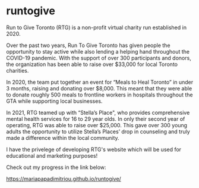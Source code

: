 # runtogive

Run to Give Toronto (RTG) is a non-profit virtual charity run established in 2020. 

Over the past two years, Run To Give Toronto has given people the opportunity to stay active while also lending a helping hand throughout the COVID-19 pandemic. With the support of over 300 participants and donors, the organization has been able to raise over $33,000 for local Toronto charities. 

In 2020, the team put together an event for “Meals to Heal Toronto” in under 3 months, raising and donating over $8,000. This meant that they were able to donate roughly 500 meals to frontline workers in hospitals throughout the GTA while supporting local businesses. 

In 2021, RTG teamed up with “Stella’s Place", who provides comprehensive mental health services for 16 to 29 year olds. In only their second year of operating, RTG was able to raise over $25,000. This gave over 300 young adults the opportunity to utilize Stella’s Places’ drop in counseling and truly made a difference within the local community.

I have the privelege of developing RTG's website which will be used for educational and marketing purposes! 

Check out my progress in the link below:

https://mariapapadimitriou.github.io/runtogive/
